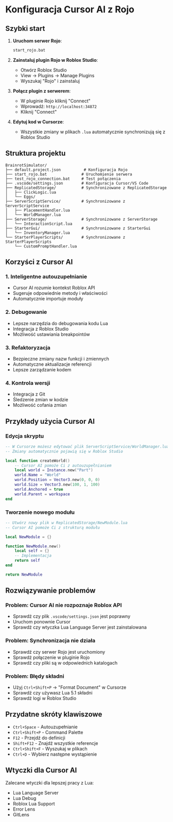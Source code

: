 # Konfiguracja Cursor AI z Rojo

## Szybki start

1. **Uruchom serwer Rojo**:
   ```bash
   start_rojo.bat
   ```

2. **Zainstaluj plugin Rojo w Roblox Studio**:
   - Otwórz Roblox Studio
   - View → Plugins → Manage Plugins
   - Wyszukaj "Rojo" i zainstaluj

3. **Połącz plugin z serwerem**:
   - W pluginie Rojo kliknij "Connect"
   - Wprowadź: `http://localhost:34872`
   - Kliknij "Connect"

4. **Edytuj kod w Cursorze**:
   - Wszystkie zmiany w plikach `.lua` automatycznie synchronizują się z Roblox Studio

## Struktura projektu

```
BrainrotSimulator/
├── default.project.json          # Konfiguracja Rojo
├── start_rojo.bat               # Uruchomienie serwera
├── test_rojo_connection.bat     # Test połączenia
├── .vscode/settings.json        # Konfiguracja Cursor/VS Code
├── ReplicatedStorage/           # Synchronizowane z ReplicatedStorage
│   ├── ClickLogic.lua
│   └── Eggs/
├── ServerScriptService/         # Synchronizowane z ServerScriptService
│   ├── PlacementHandler.lua
│   └── WorldManager.lua
├── ServerStorage/               # Synchronizowane z ServerStorage
│   └── InteractionScript.lua
├── StarterGui/                  # Synchronizowane z StarterGui
│   └── InventoryManager.lua
└── StarterPlayerScripts/        # Synchronizowane z StarterPlayerScripts
    └── CustomPromptHandler.lua
```

## Korzyści z Cursor AI

### 1. Inteligentne autouzupełnianie
- Cursor AI rozumie kontekst Roblox API
- Sugeruje odpowiednie metody i właściwości
- Automatycznie importuje moduły

### 2. Debugowanie
- Lepsze narzędzia do debugowania kodu Lua
- Integracja z Roblox Studio
- Możliwość ustawiania breakpointów

### 3. Refaktoryzacja
- Bezpieczne zmiany nazw funkcji i zmiennych
- Automatyczne aktualizacje referencji
- Lepsze zarządzanie kodem

### 4. Kontrola wersji
- Integracja z Git
- Śledzenie zmian w kodzie
- Możliwość cofania zmian

## Przykłady użycia Cursor AI

### Edycja skryptu
```lua
-- W Cursorze możesz edytować plik ServerScriptService/WorldManager.lua
-- Zmiany automatycznie pojawią się w Roblox Studio

local function createWorld()
    -- Cursor AI pomoże Ci z autouzupełnianiem
    local world = Instance.new("Part")
    world.Name = "World"
    world.Position = Vector3.new(0, 0, 0)
    world.Size = Vector3.new(100, 1, 100)
    world.Anchored = true
    world.Parent = workspace
end
```

### Tworzenie nowego modułu
```lua
-- Utwórz nowy plik w ReplicatedStorage/NewModule.lua
-- Cursor AI pomoże Ci z strukturą modułu

local NewModule = {}

function NewModule.new()
    local self = {}
    -- Implementacja
    return self
end

return NewModule
```

## Rozwiązywanie problemów

### Problem: Cursor AI nie rozpoznaje Roblox API
- Sprawdź czy plik `.vscode/settings.json` jest poprawny
- Uruchom ponownie Cursor
- Sprawdź czy wtyczka Lua Language Server jest zainstalowana

### Problem: Synchronizacja nie działa
- Sprawdź czy serwer Rojo jest uruchomiony
- Sprawdź połączenie w pluginie Rojo
- Sprawdź czy pliki są w odpowiednich katalogach

### Problem: Błędy składni
- Użyj `Ctrl+Shift+P` → "Format Document" w Cursorze
- Sprawdź czy używasz Lua 5.1 składni
- Sprawdź logi w Roblox Studio

## Przydatne skróty klawiszowe

- `Ctrl+Space` - Autouzupełnianie
- `Ctrl+Shift+P` - Command Palette
- `F12` - Przejdź do definicji
- `Shift+F12` - Znajdź wszystkie referencje
- `Ctrl+Shift+F` - Wyszukaj w plikach
- `Ctrl+D` - Wybierz następne wystąpienie

## Wtyczki dla Cursor AI

Zalecane wtyczki dla lepszej pracy z Lua:
- Lua Language Server
- Lua Debug
- Roblox Lua Support
- Error Lens
- GitLens
